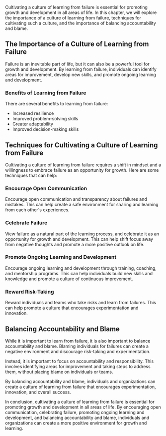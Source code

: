 
Cultivating a culture of learning from failure is essential for promoting growth and development in all areas of life. In this chapter, we will explore the importance of a culture of learning from failure, techniques for cultivating such a culture, and the importance of balancing accountability and blame.

The Importance of a Culture of Learning from Failure
----------------------------------------------------

Failure is an inevitable part of life, but it can also be a powerful tool for growth and development. By learning from failure, individuals can identify areas for improvement, develop new skills, and promote ongoing learning and development.

### Benefits of Learning from Failure

There are several benefits to learning from failure:

* Increased resilience
* Improved problem-solving skills
* Greater adaptability
* Improved decision-making skills

Techniques for Cultivating a Culture of Learning from Failure
-------------------------------------------------------------

Cultivating a culture of learning from failure requires a shift in mindset and a willingness to embrace failure as an opportunity for growth. Here are some techniques that can help:

### Encourage Open Communication

Encourage open communication and transparency about failures and mistakes. This can help create a safe environment for sharing and learning from each other's experiences.

### Celebrate Failure

View failure as a natural part of the learning process, and celebrate it as an opportunity for growth and development. This can help shift focus away from negative thoughts and promote a more positive outlook on life.

### Promote Ongoing Learning and Development

Encourage ongoing learning and development through training, coaching, and mentorship programs. This can help individuals build new skills and knowledge and promote a culture of continuous improvement.

### Reward Risk-Taking

Reward individuals and teams who take risks and learn from failures. This can help promote a culture that encourages experimentation and innovation.

Balancing Accountability and Blame
----------------------------------

While it is important to learn from failure, it is also important to balance accountability and blame. Blaming individuals for failures can create a negative environment and discourage risk-taking and experimentation.

Instead, it is important to focus on accountability and responsibility. This involves identifying areas for improvement and taking steps to address them, without placing blame on individuals or teams.

By balancing accountability and blame, individuals and organizations can create a culture of learning from failure that encourages experimentation, innovation, and overall success.

In conclusion, cultivating a culture of learning from failure is essential for promoting growth and development in all areas of life. By encouraging open communication, celebrating failure, promoting ongoing learning and development, and balancing accountability and blame, individuals and organizations can create a more positive environment for growth and learning.
